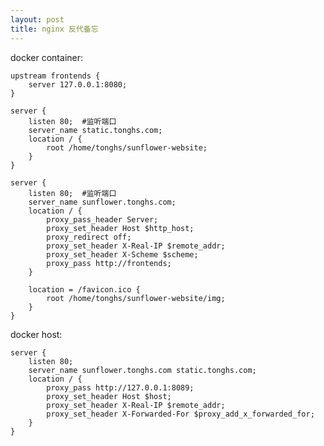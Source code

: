 ```yaml
---
layout: post
title: nginx 反代备忘 
---
```


docker container:

    upstream frontends {
        server 127.0.0.1:8080;
    }

    server {
        listen 80;  #监听端口
        server_name static.tonghs.com;
        location / {
            root /home/tonghs/sunflower-website;
        }
    }

    server {
        listen 80;  #监听端口
        server_name sunflower.tonghs.com;
        location / {
            proxy_pass_header Server;
            proxy_set_header Host $http_host;
            proxy_redirect off;
            proxy_set_header X-Real-IP $remote_addr;
            proxy_set_header X-Scheme $scheme;
            proxy_pass http://frontends;
        }

        location = /favicon.ico {
            root /home/tonghs/sunflower-website/img;
        }
    }

docker host:

    server {
        listen 80;
        server_name sunflower.tonghs.com static.tonghs.com;
        location / {
            proxy_pass http://127.0.0.1:8089;
            proxy_set_header Host $host;
            proxy_set_header X-Real-IP $remote_addr;
            proxy_set_header X-Forwarded-For $proxy_add_x_forwarded_for;
        }
    }
